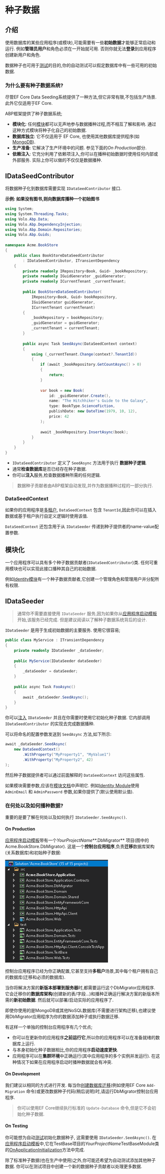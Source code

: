 # 种子数据

## 介绍

使用数据库的某些应用程序(或模块),可能需要有一些**初始数据**才能​​够正常启动和运行. 例如**管理员用户**和角色必须在一开始就可用. 否则你就无法**登录**到应用程序创建新用户和角色.

数据种子也可用于[测试](Testing.md)的目的,你的自动测试可以假定数据库中有一些可用的初始数据.

### 为什么要有种子数据系统?

尽管EF Core Data Seeding系统提供了一种方法,但它非常有限,不包括生产场景. 此外它仅适用于EF Core.

ABP框架提供了种子数据系统;

* **模块化**: 任何[模块](Module-Development-Basics.md)都可以无声地参与数据播种过程,而不相互了解和影响. 通过这种方式模块将种子化自己的初始数据.
* **数据库独立**: 它不仅适用于 EF Core, 也使用其他数据库提供程序(如 [MongoDB](MongoDB.md)).
* **生产准备**: 它解决了生产环境中的问题. 参见下面的*On Production*部分.
* **依赖注入**: 它充分利用了依赖项注入,你可以在播种初始数据时使用任何内部或外部服务. 实际上你可以做的不仅仅是数据播种.

## IDataSeedContributor

将数据种子化到数据库需要实现 `IDataSeedContributor` 接口.

**示例: 如果没有图书,则向数据库播种一个初始图书**

````csharp
using System;
using System.Threading.Tasks;
using Volo.Abp.Data;
using Volo.Abp.DependencyInjection;
using Volo.Abp.Domain.Repositories;
using Volo.Abp.Guids;

namespace Acme.BookStore
{
    public class BookStoreDataSeedContributor
        : IDataSeedContributor, ITransientDependency
    {
        private readonly IRepository<Book, Guid> _bookRepository;
        private readonly IGuidGenerator _guidGenerator;
        private readonly ICurrentTenant _currentTenant;

        public BookStoreDataSeedContributor(
            IRepository<Book, Guid> bookRepository,
            IGuidGenerator guidGenerator,
            ICurrentTenant currentTenant)
        {
            _bookRepository = bookRepository;
            _guidGenerator = guidGenerator;
            _currentTenant = currentTenant;
        }
        
        public async Task SeedAsync(DataSeedContext context)
        {
            using (_currentTenant.Change(context?.TenantId))
            {
                if (await _bookRepository.GetCountAsync() > 0)
                {
                    return;
                }

                var book = new Book(
                    id: _guidGenerator.Create(),
                    name: "The Hitchhiker's Guide to the Galaxy",
                    type: BookType.ScienceFiction,
                    publishDate: new DateTime(1979, 10, 12),
                    price: 42
                );

                await _bookRepository.InsertAsync(book);
            }
        }
    }
}
````

* `IDataSeedContributor` 定义了 `SeedAsync` 方法用于执行  **数据种子逻辑**.
* 通常**检查数据库**是否已经存在种子数据.
* 你可以**注入**服务,检查数据播种所需的任何逻辑.

> 数据种子贡献者由ABP框架自动发现,并作为数据播种过程的一部分执行.

### DataSeedContext

如果你的应用程序是[多租户](Multi-Tenancy.md), `DataSeedContext` 包含 `TenantId`,因此你可以在插入数据或基于租户执行自定义逻辑时使用该值.

`DataSeedContext` 还包含用于从 `IDataSeeder` 传递到种子提供者的name-value配置参数.

## 模块化

一个应用程序可以具有多个种子数据贡献者(`IDataSeedContributor`)类. 任何可重用模块也可以实现此接口播种其自己的初始数据.

例如[Identity模块](Modules/Identity.md)有一个种子数据贡献者,它创建一个管理角色和管理用户并分配所有权限.

## IDataSeeder

> 通常你不需要直接使用 `IDataSeeder` 服务,因为如果你从[应用程序启动模板](Startup-Templates/Application.md)开始,该服务已经完成. 但是建议阅读以了解种子数据系统背后的设计.

`IDataSeeder` 是用于生成初始数据的主要服务. 使用它很容易;

````csharp
public class MyService : ITransientDependency
{
    private readonly IDataSeeder _dataSeeder;

    public MyService(IDataSeeder dataSeeder)
    {
        _dataSeeder = dataSeeder;
    }

    public async Task FooAsync()
    {
        await _dataSeeder.SeedAsync();
    }
}
````

你可以[注入](Dependency-Injection.md) `IDataSeeder` 并且在你需要时使用它初始化种子数据. 它内部调用 `IDataSeedContributor` 的实现去完成数据播种.

可以将命名的配置参数发送到 `SeedAsync` 方法,如下所示:

````csharp
await _dataSeeder.SeedAsync(
    new DataSeedContext()
        .WithProperty("MyProperty1", "MyValue1")
        .WithProperty("MyProperty2", 42)
);
````

然后种子数据提供者可以通过前面解释的 `DataSeedContext` 访问这些属性.

如果模块需要参数,应该在[模块文档](Modules/Index.md)中声明它. 例如[Identity Module](Modules/Identity.md)使用 `AdminEmail` 和 `AdminPassword` 参数,如果你提供了(默认使用默认值).

### 在何处以及如何播种数据?

重要的是要了解在何处以及如何执行 `IDataSeeder.SeedAsync()`.

#### On Production

[应用程序启动模板](Startup-Templates/Application.md)带有一个*YourProjectName***.DbMigrator** 项目(图中的Acme.BookStore.DbMigrator). 这是一个**控制台应用程序**,负责**迁移**数据库架构(关系数据库)和初始种子数据:

![bookstore-visual-studio-solution-v3](docs/images/bookstore-visual-studio-solution-v3.png)

控制台应用程序已经为你正确配置,它甚至支持**多租户**场景,其中每个租户拥有自己的数据库(迁移和必须的数据库).

当你将解决方案的**新版本部署到服务器**时,都需要运行这个DbMigrator应用程序. 它会迁移你的**数据库架构**(创建新的表/字段…)和播种正确运行解决方案的新版本所需的**新初始数据**. 然后就可以部署/启动实际的应用程序了.

即使你使用的是MongoDB或其他NoSQL数据库(不需要进行架构迁移),也建议使用DbMigrator应用程序为你的数据添加种子或执行数据迁移.

有这样一个单独的控制台应用程序有几个优点;

* 你可以在更新你的应用程序**之前运行它**,所以你的应用程序可以在准备就绪的数据库上运行.
* 与本身初始化种子数据相比,你的应用程序**启动速度更快**.
* 应用程序可以在**集群环境**中正确运行(其中应用程序的多个实例并发运行). 在这种情况下如果在应用程序启动时播种数据就会有冲突.

#### On Development

我们建议以相同的方式进行开发. 每当你[创建数据库迁移](https://docs.microsoft.com/en-us/ef/ef6/modeling/code-first/migrations/)(例如使用EF Core `Add-Migration` 命令)或更改数据种子代码(稍后说明)时,请运行DbMigrator控制台应用程序.

> 你可以使用EF Core继续执行标准的 `Update-Database` 命令,但是它不会初始化种子数据.

#### On Testing

你可能想为自动[测试](Testing.md)初始化数据种子, 这需要使用 `IDataSeeder.SeedAsync()`. 在[应用程序启动模板](Startup-Templates/Application.md)中,它在TestBase项目的*YourProjectName*TestBaseModule类的[OnApplicationInitialization](Module-Development-Basics.md)方法中完成.

除了标准种子数据(也在生产中使用)之外,你可能还希望为自动测试添加其他种子数据. 你可以在测试项目中创建一个新的数据种子贡献者以处理更多数据.
